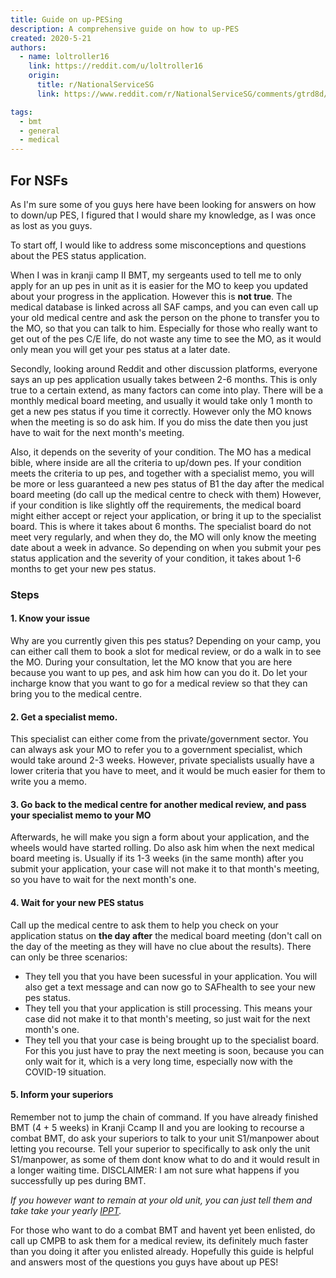 ```yaml
---
title: Guide on up-PESing
description: A comprehensive guide on how to up-PES
created: 2020-5-21 
authors:
  - name: loltroller16
    link: https://reddit.com/u/loltroller16
    origin:
      title: r/NationalServiceSG
      link: https://www.reddit.com/r/NationalServiceSG/comments/gtrd8d/comprehensive_guide_on_how_to_up_pes/

tags:
  - bmt
  - general
  - medical
---
```



## For NSFs

As I'm sure some of you guys here have been looking for answers on how to down/up PES, I figured that I would share my knowledge, as I was once as lost as you guys. 

To start off, I would like to address some misconceptions and questions about the PES status application.

When I was in kranji camp II BMT, my sergeants used to tell me to only apply for an up pes in unit as it is easier for the MO to keep you updated about your progress in the application. However this is **not true**. The medical database is linked across all SAF camps, and you can even call up your old medical centre and ask the person on the phone to transfer you to the MO, so that you can talk to him. Especially for those who really want to get out of the pes C/E life, do not waste any time to see the MO, as it would only mean you will get your pes status at a later date. 

Secondly, looking around Reddit and other discussion platforms, everyone says an up pes application usually takes between 2-6 months. This is only true to a certain extend, as many factors can come into play. There will be a monthly medical board meeting, and usually it would take only 1 month to get a new pes status if you time it correctly. However only the MO knows when the meeting is so do ask him. If you do miss the date then you just have to wait for the next month's meeting.

Also, it depends on the severity of your condition. The MO has a medical bible, where inside are all the criteria to up/down pes. If your condition meets the criteria to up pes, and together with a specialist memo, you will be more or less guaranteed a new pes status of B1 the day after the medical board meeting (do call up the medical centre to check with them) However, if your condition is like slightly off the requirements, the medical board might either accept or reject your application, or bring it up to the specialist board. This is where it takes about 6 months. The specialist board do not meet very regularly, and when they do, the MO will only know the meeting date about a week in advance. So depending on when you submit your pes status application and the severity of your condition, it takes about 1-6 months to get your new pes status.

### Steps

#### 1. Know your issue
Why are you currently given this pes status? Depending on your camp, you can either call them to book a slot for medical review, or do a walk in to see the MO. During your consultation, let the MO know that you are here because you want to up pes, and ask him how can you do it. Do let your incharge know that you want to go for a medical review so that they can bring you to the medical centre.

#### 2. Get a specialist memo. 
This specialist can either come from the private/government sector. You can always ask your MO to refer you to a government specialist, which would take around 2-3 weeks. However, private specialists usually have a lower criteria that you have to meet, and it would be much easier for them to write you a memo.

#### 3. Go back to the medical centre for another medical review, and pass your specialist memo to your MO
Afterwards, he will make you sign a form about your application, and the wheels would have started rolling. Do also ask him when the next medical board meeting is. Usually if its 1-3 weeks (in the same month) after you submit your application, your case will not make it to that month's meeting, so you have to wait for the next month's one.

#### 4. Wait for your new PES status

Call up the medical centre to ask them to help you check on your application status on **the day after** the medical board meeting (don't call on the day of the meeting as they will have no clue about the results). There can only be three scenarios:

- They tell you that you have been sucessful in your application. You will also get a text message and can now go to SAFhealth to see your new pes status.
- They tell you that your application is still processing. This means your case did not make it to that month's meeting, so just wait for the next month's one.
- They tell you that your case is being brought up to the specialist board. For this you just have to pray the next meeting is soon, because you can only wait for it, which is a very long time, especially now with the COVID-19 situation.

#### 5. Inform your superiors
Remember not to jump the chain of command. If you have already finished BMT (4 + 5 weeks) in Kranji Ccamp II and you are looking to recourse a combat BMT, do ask your superiors to talk to your unit S1/manpower about letting you recourse. Tell your superior to specifically to ask only the unit S1/manpower, as some of them dont know what to do and it would result in a longer waiting time. DISCLAIMER: I am not sure what happens if you successfully up pes during BMT.

*If you however want to remain at your old unit, you can just tell them and take take your yearly [IPPT](/ippt).*

For those who want to do a combat BMT and havent yet been enlisted, do call up CMPB to ask them for a medical review, its definitely much faster than you doing it after you enlisted already. Hopefully this guide is helpful and answers most of the questions you guys have about up PES!


